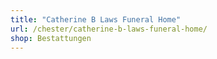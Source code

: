 ```yaml
---
title: "Catherine B Laws Funeral Home"
url: /chester/catherine-b-laws-funeral-home/
shop: Bestattungen
---
```

